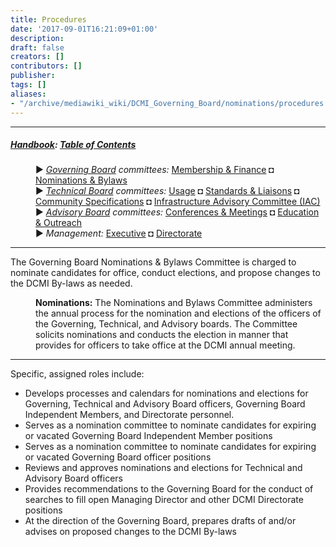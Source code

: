 ```yaml
---
title: Procedures
date: '2017-09-01T16:21:09+01:00'
description: 
draft: false
creators: []
contributors: []
publisher: 
tags: []
aliases:
- "/archive/mediawiki_wiki/DCMI_Governing_Board/nominations/procedures.html"
---
```


* * *

##### [Handbook](/archive/mediawiki_wiki/DCMI_Handbook "DCMI Handbook"): [Table of Contents](/archive/mediawiki_wiki/DCMI_Handbook "DCMI Handbook") 
<dl>
<dd> ► <i><a href="/archive/mediawiki_wiki/DCMI_Governing_Board" title="DCMI Governing Board">Governing Board</a> committees:</i> <a href="/archive/mediawiki_wiki/DCMI_Governing_Board/finance" title="DCMI Governing Board/finance">Membership &amp; Finance</a> ◘ <a href="/archive/mediawiki_wiki/DCMI_Governing_Board/nominations" title="DCMI Governing Board/nominations">Nominations &amp; Bylaws</a> 
</dd>
<dd> ► <i><a href="/archive/mediawiki_wiki/DCMI_Technical_Board" title="DCMI Technical Board">Technical Board</a> committees:</i> <a href="/archive/mediawiki_wiki/DCMI_Technical_Board/usage" title="DCMI Technical Board/usage">Usage</a> ◘ <a href="/archive/mediawiki_wiki/DCMI_Technical_Board/standards" title="DCMI Technical Board/standards">Standards &amp; Liaisons</a> ◘ <a href="/archive/mediawiki_wiki/DCMI_Technical_Board/specifications" title="DCMI Technical Board/specifications">Community Specifications</a> ◘ <a href="/archive/mediawiki_wiki/DCMI_Technical_Board/infrastructure" title="DCMI Technical Board/infrastructure">Infrastructure Advisory Committee (IAC)</a>
</dd>
<dd> ► <i><a href="/archive/mediawiki_wiki/DCMI_Advisory_Board" title="DCMI Advisory Board">Advisory Board</a> committees:</i> <a href="/archive/mediawiki_wiki/DCMI_Advisory_Board/meetings" title="DCMI Advisory Board/meetings">Conferences &amp; Meetings</a> ◘ <a href="/archive/mediawiki_wiki/DCMI_Advisory_Board/documentation" title="DCMI Advisory Board/documentation">Education &amp; Outreach</a>
</dd>
<dd> ► <i>Management:</i> <a href="/archive/mediawiki_wiki/Exec_Committee" title="Exec Committee">Executive</a> ◘ <a href="/archive/mediawiki_wiki/Exec_Committee/directorate" title="Exec Committee/directorate">Directorate</a>
</dd>
</dl>

* * *

The Governing Board Nominations & Bylaws Committee is charged to nominate candidates for office, conduct elections, and propose changes to the DCMI By-laws as needed.

<dl><dd>
<b>Nominations:</b> The Nominations and Bylaws Committee administers the annual process for the nomination and elections of the officers of the Governing, Technical, and Advisory boards. The Committee solicits nominations and conducts the election in manner that provides for officers to take office at the DCMI annual meeting.
</dd></dl>

* * *

Specific, assigned roles include:

- Develops processes and calendars for nominations and elections for Governing, Technical and Advisory Board officers, Governing Board Independent Members, and Directorate personnel.
- Serves as a nomination committee to nominate candidates for expiring or vacated Governing Board Independent Member positions
- Serves as a nomination committee to nominate candidates for expiring or vacated Governing Board officer positions
- Reviews and approves nominations and elections for Technical and Advisory Board officers
- Provides recommendations to the Governing Board for the conduct of searches to fill open Managing Director and other DCMI Directorate positions
- At the direction of the Governing Board, prepares drafts of and/or advises on proposed changes to the DCMI By-laws
<!-- 
NewPP limit report
Preprocessor node count: 7/1000000
Post-expand include size: 904/2097152 bytes
Template argument size: 0/2097152 bytes
Expensive parser function count: 0/100
-->
